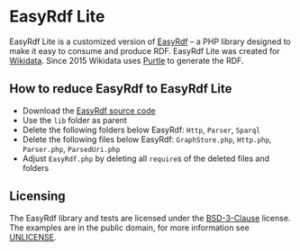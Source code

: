 EasyRdf Lite
=======
EasyRdf Lite is a customized version of [EasyRdf] – a PHP library designed to make it easy to consume and produce RDF.
EasyRdf Lite was created for [Wikidata]. Since 2015 Wikidata uses [Purtle] to generate the RDF.

How to reduce EasyRdf to EasyRdf Lite
------------

* Download the [EasyRdf source code]
* Use the `lib` folder as parent
* Delete the following folders below EasyRdf: `Http`, `Parser`, `Sparql`
* Delete the following files below EasyRdf: `GraphStore.php`, `Http.php`, `Parser.php`, `ParsedUri.php`
* Adjust `EasyRdf.php` by deleting all `require`s of the deleted files and folders

Licensing
---------

The EasyRdf library and tests are licensed under the [BSD-3-Clause] license.
The examples are in the public domain, for more information see [UNLICENSE].


[EasyRdf]:http://www.easyrdf.org/
[EasyRdf source code]:https://github.com/njh/easyrdf/
[Wikidata]:https://www.wikidata.org/
[Purtle]:https://www.mediawiki.org/wiki/Purtle

[BSD-3-Clause]:http://www.opensource.org/licenses/BSD-3-Clause
[UNLICENSE]:http://unlicense.org/
